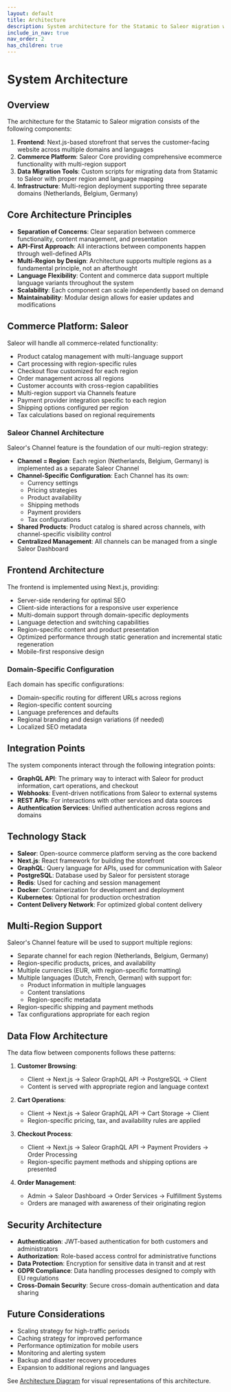 ```yaml
---
layout: default
title: Architecture
description: System architecture for the Statamic to Saleor migration with multi-region and multi-language support
include_in_nav: true
nav_order: 2
has_children: true
---
```


# System Architecture

## Overview

The architecture for the Statamic to Saleor migration consists of the following components:

1. **Frontend**: Next.js-based storefront that serves the customer-facing website across multiple domains and languages
2. **Commerce Platform**: Saleor Core providing comprehensive ecommerce functionality with multi-region support
3. **Data Migration Tools**: Custom scripts for migrating data from Statamic to Saleor with proper region and language mapping
4. **Infrastructure**: Multi-region deployment supporting three separate domains (Netherlands, Belgium, Germany)

## Core Architecture Principles

- **Separation of Concerns**: Clear separation between commerce functionality, content management, and presentation
- **API-First Approach**: All interactions between components happen through well-defined APIs
- **Multi-Region by Design**: Architecture supports multiple regions as a fundamental principle, not an afterthought
- **Language Flexibility**: Content and commerce data support multiple language variants throughout the system
- **Scalability**: Each component can scale independently based on demand
- **Maintainability**: Modular design allows for easier updates and modifications

## Commerce Platform: Saleor

Saleor will handle all commerce-related functionality:

- Product catalog management with multi-language support
- Cart processing with region-specific rules
- Checkout flow customized for each region
- Order management across all regions
- Customer accounts with cross-region capabilities
- Multi-region support via Channels feature
- Payment provider integration specific to each region
- Shipping options configured per region
- Tax calculations based on regional requirements

### Saleor Channel Architecture

Saleor's Channel feature is the foundation of our multi-region strategy:

- **Channel = Region**: Each region (Netherlands, Belgium, Germany) is implemented as a separate Saleor Channel
- **Channel-Specific Configuration**: Each Channel has its own:
  - Currency settings
  - Pricing strategies
  - Product availability
  - Shipping methods
  - Payment providers
  - Tax configurations
- **Shared Products**: Product catalog is shared across channels, with channel-specific visibility control
- **Centralized Management**: All channels can be managed from a single Saleor Dashboard

## Frontend Architecture

The frontend is implemented using Next.js, providing:

- Server-side rendering for optimal SEO
- Client-side interactions for a responsive user experience
- Multi-domain support through domain-specific deployments
- Language detection and switching capabilities
- Region-specific content and product presentation
- Optimized performance through static generation and incremental static regeneration
- Mobile-first responsive design

### Domain-Specific Configuration

Each domain has specific configurations:

- Domain-specific routing for different URLs across regions
- Region-specific content sourcing
- Language preferences and defaults
- Regional branding and design variations (if needed)
- Localized SEO metadata

## Integration Points

The system components interact through the following integration points:

- **GraphQL API**: The primary way to interact with Saleor for product information, cart operations, and checkout
- **Webhooks**: Event-driven notifications from Saleor to external systems
- **REST APIs**: For interactions with other services and data sources
- **Authentication Services**: Unified authentication across regions and domains

## Technology Stack

- **Saleor**: Open-source commerce platform serving as the core backend
- **Next.js**: React framework for building the storefront
- **GraphQL**: Query language for APIs, used for communication with Saleor
- **PostgreSQL**: Database used by Saleor for persistent storage
- **Redis**: Used for caching and session management
- **Docker**: Containerization for development and deployment
- **Kubernetes**: Optional for production orchestration
- **Content Delivery Network**: For optimized global content delivery

## Multi-Region Support

Saleor's Channel feature will be used to support multiple regions:

- Separate channel for each region (Netherlands, Belgium, Germany)
- Region-specific products, prices, and availability
- Multiple currencies (EUR, with region-specific formatting)
- Multiple languages (Dutch, French, German) with support for:
  - Product information in multiple languages
  - Content translations
  - Region-specific metadata
- Region-specific shipping and payment methods
- Tax configurations appropriate for each region

## Data Flow Architecture

The data flow between components follows these patterns:

1. **Customer Browsing**:
   - Client → Next.js → Saleor GraphQL API → PostgreSQL → Client
   - Content is served with appropriate region and language context

2. **Cart Operations**:
   - Client → Next.js → Saleor GraphQL API → Cart Storage → Client
   - Region-specific pricing, tax, and availability rules are applied

3. **Checkout Process**:
   - Client → Next.js → Saleor GraphQL API → Payment Providers → Order Processing
   - Region-specific payment methods and shipping options are presented

4. **Order Management**:
   - Admin → Saleor Dashboard → Order Services → Fulfillment Systems
   - Orders are managed with awareness of their originating region

## Security Architecture

- **Authentication**: JWT-based authentication for both customers and administrators
- **Authorization**: Role-based access control for administrative functions
- **Data Protection**: Encryption for sensitive data in transit and at rest
- **GDPR Compliance**: Data handling processes designed to comply with EU regulations
- **Cross-Domain Security**: Secure cross-domain authentication and data sharing

## Future Considerations

- Scaling strategy for high-traffic periods
- Caching strategy for improved performance
- Performance optimization for mobile users
- Monitoring and alerting system
- Backup and disaster recovery procedures
- Expansion to additional regions and languages

See [Architecture Diagram](architecture-diagram) for visual representations of this architecture. 
